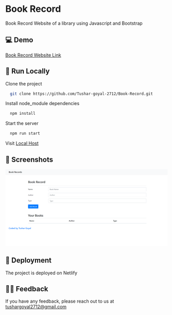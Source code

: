 
#  Book Record

Book Record Website of a library using Javascript and Bootstrap



## 💻 Demo

[Book Record Website Link](https://book-record-by-tushar.netlify.app/)


## 📍 Run Locally

Clone the project

```bash
  git clone https://github.com/Tushar-goyal-2712/Book-Record.git
```

Install node_module dependencies

```bash
  npm install
```

Start the server
```bash
  npm run start
```

Visit [Local Host](http://localhost/)


## 📍 Screenshots

![](https://github.com/Tushar-goyal-2712/Book-Record/blob/6d95d980b868618101244c0740f4441951a41d59/Screenshots/design.png)

## 📍 Deployment

The project is deployed on Netlify

## 👨‍💻 Feedback

If you have any feedback, please reach out to us at tushargoyal2712@gmail.com

